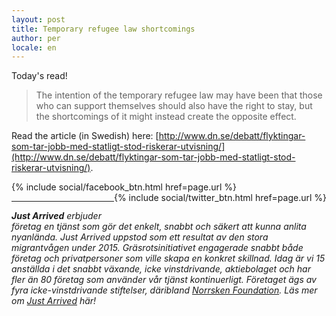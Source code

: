```yaml
---
layout: post
title: Temporary refugee law shortcomings
author: per
locale: en
---
```


Today's read!

> The intention of the temporary refugee law may have been that those who can support themselves should also have the right to stay, but the shortcomings of it might instead create the opposite effect.

Read the article (in Swedish) here: [http://www.dn.se/debatt/flyktingar-som-tar-jobb-med-statligt-stod-riskerar-utvisning/](http://www.dn.se/debatt/flyktingar-som-tar-jobb-med-statligt-stod-riskerar-utvisning/).

<div style="display:inline-block;">
  {% include social/facebook_btn.html href=page.url %}
</div>
<div style="display:inline-block;float:right">
  {% include social/twitter_btn.html href=page.url %}
  <br><br>
</div>

---

_**Just Arrived** erbjuder företag en tjänst som gör det enkelt, snabbt och säkert att kunna anlita nyanlända. Just Arrived uppstod som ett resultat av den stora migrantvågen under 2015. Gräsrotsinitiativet engagerade snabbt både företag och privatpersoner som ville skapa en konkret skillnad. Idag är vi 15 anställda i det snabbt växande, icke vinstdrivande, aktiebolaget och har fler än 80 företag som använder vår tjänst kontinuerligt. Företaget ägs av fyra icke-vinstdrivande stiftelser, däribland [Norrsken Foundation](http://norrskenfoundation.org). Läs mer om [Just Arrived](https://justarrived.se) här!_
